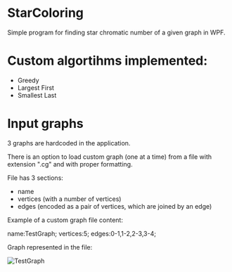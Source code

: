 # StarColoring

Simple program for finding star chromatic number of a given graph in WPF.

# Custom algortihms implemented:
- Greedy
- Largest First
- Smallest Last

# Input graphs
3 graphs are hardcoded in the application.

There is an option to load custom graph (one at a time) from a file with extension ".cg" and with proper formatting.

File has 3 sections:
- name
- vertices (with a number of vertices)
- edges (encoded as a pair of vertices, which are joined by an edge)

Example of a custom graph file content:

name:TestGraph;
vertices:5;
edges:0-1,1-2,2-3,3-4;

Graph represented in the file:

![TestGraph](https://user-images.githubusercontent.com/38260620/120112714-3a668b80-c177-11eb-9f45-97544654b22d.png)

